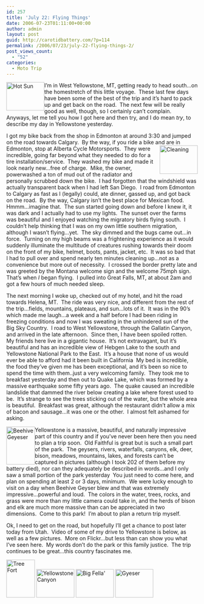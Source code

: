 ```yaml
---
id: 257
title: 'July 22: Flying Things'
date: 2006-07-23T01:11:00+00:00
author: admin
layout: post
guid: http://carotidbattery.com/?p=114
permalink: /2006/07/23/july-22-flying-things-2/
post_views_count:
  - "52"
categories:
  - Moto Trip
---
```

[<img class="alignleft" style="float: left;" src="http://static.flickr.com/69/194738433_cb2ee51535_t.jpg" alt="Hot Sun" width="100" height="75" />](http://www.flickr.com/photos/64293054@N00/194738433/ "Photo Sharing")

I&#8217;m in West Yellowstone, MT, getting ready to head south&#8230;on the homestretch of this little voyage.  These last few days have been some of the best of the trip and it&#8217;s hard to pack up and get back on the road.  The next few will be really good as well, though, so I certainly can&#8217;t complain.  Anyways, let me tell you how I got here and then try, and I do mean _try_, to describe my day in Yellowstone yesterday.

I got my bike back from the shop in Edmonton at around 3:30 and jumped on the road towards Calgary.  By the way, if you ride a bike and are in Edmonton, stop at Alberta Cycle Motorsports.  [<img style="float: right;" src="http://static.flickr.com/62/194738261_aa99c8fb1e_t.jpg" alt="Cleaning" width="100" height="75" />](https://flickr.com/photos/carotidbattery/194738261/in/dateposted-public/ "Photo Sharing")They were incredible, going far beyond what they needed to do for a tire installation/service.  They washed my bike and made it look nearly new&#8230;free of charge.  Mike, the owner, powerwashed a ton of mud out of the radiator and personally scrubbed down the bike.  I had forgotten that the windshield was actually transparent back when I had left San Diego.  I road from Edmonton to Calgary as fast as I (legally) could, ate dinner, gassed up, and got back on the road.  By the way, Calgary isn&#8217;t the best place for Mexican food.  Hmmm&#8230;imagine that.  The sun started going down and before I knew it, it was dark and I actually had to use my lights.  The sunset over the farms was beautiful and I enjoyed watching the migratory birds flying south.  I couldn&#8217;t help thinking that I was on my own little southern migration, although I wasn&#8217;t flying&#8230;yet.  The sky dimmed and the bugs came out&#8230;in force.  Turning on my high beams was a frightening experience as it would suddenly illuminate the multitude of creatures rushing towards their doom on the front of my bike, helmet, boots, pants, jacket, etc.  It was so bad that I had to pull over and spend nearly ten minutes cleaning up&#8230;not as a convenience but more out of necessity.  I crossed the border pretty late and was greeted by the Montana welcome sign and the welcome 75mph sign.  That&#8217;s when _I_ began flying.  I pulled into Great Falls, MT, at about 2am and got a few hours of much needed sleep.

The next morning I woke up, checked out of my hotel, and hit the road towards Helena, MT.  The ride was very nice, and different from the rest of the trip&#8230;fields, mountains, plateaus, and sun&#8230;lots of it.  It was in the 90&#8217;s which made me laugh&#8230;a week and a half before I had been riding in freezing conditions and now I was sweating in the unhindered sun of the Big Sky Country.  I road to West Yellowstone, through the Gallatin Canyon, and arrived in the late afternoon.  Since then, I have been spoiled rotten.  My friends here live in a gigantic house.  It&#8217;s not extravagant, but it&#8217;s beautiful and has an incredible view of Hebgen Lake to the south and Yellowstone National Park to the East.  It&#8217;s a house that none of us would ever be able to afford had it been built in California  My bed is incredible, the food they&#8217;ve given me has been exceptional, and it&#8217;s been so nice to spend the time with them..just a very welcoming family.  They took me to breakfast yesterday and then out to Quake Lake, which was formed by a massive earthquake some fifty years ago.  The quake caused an incredible landslide that dammed the river below creating a lake where forest used to be.  It&#8217;s strange to see the trees sticking out of the water, but the whole area is beautiful.  Breakfast was great, although the restaurant didn&#8217;t allow a mix of bacon and sausage&#8230;it was one or the other.  I almost felt ashamed for asking.

[<img class="alignleft" style="float: left;" src="http://static.flickr.com/68/195455260_ad6e7314f0_t.jpg" alt="Beehive Geyeser" width="75" height="100" />](http://www.flickr.com/photos/64293054@N00/195455260/ "Photo Sharing")Yellowstone is a massive, beautiful, and naturally impressive part of this country and if you&#8217;ve never been here then you need to plan a trip soon.  Old Faithful is great but is such a small part of the park.  The geysers, rivers, waterfalls, canyons, elk, deer, bison, meadows, mountains, lakes, and forests can&#8217;t be captured in pictures (although I took 202 of them before my battery died), nor can they adequately be described in words&#8230;and I only saw a small portion of the park yesterday  You just need to come here, and plan on spending at least 2 or 3 days, minimum.  We were lucky enough to visit on a day when Beehive Geyser blew and that was extremely impressive&#8230;powerful and loud.  The colors in the water, trees, rocks, and grass were more than my little camera could take in, and the herds of bison and elk are much more massive than can be appreciated in two dimensions.  Come to this park!  I&#8217;m about to plan a return trip myself.

Ok, I need to get on the road, but hopefully I&#8217;ll get a chance to post later today from Utah.  Video of some of my drive to Yellowstone is below, as well as a few pictures.  More on Flickr&#8230;but less than can show you what I&#8217;ve seen here.  My words don&#8217;t do the park or this family justice.  The trip continues to be great&#8230;this country fascinates me.

<p style="margin-bottom: 0in;">
</p>

<p style="margin-bottom: 0in;">
  <p>
    <a title="Photo Sharing" href="http://www.flickr.com/photos/64293054@N00/195456994/"><img src="http://static.flickr.com/63/195456994_8f4a28b1f7_t.jpg" alt="Tree Fort" width="75" height="100" /></a> <a title="Photo Sharing" href="http://www.flickr.com/photos/64293054@N00/195456853/"><img src="http://static.flickr.com/72/195456853_1eefb492d1_t.jpg" alt="Yellowstone Canyon" width="100" height="75" /></a> <a title="Photo Sharing" href="http://www.flickr.com/photos/64293054@N00/195456320/"><img src="http://static.flickr.com/67/195456320_cbf3046383_t.jpg" alt="Big Fella'" width="100" height="75" /></a> <a title="Photo Sharing" href="http://www.flickr.com/photos/64293054@N00/195456097/"><img src="http://static.flickr.com/58/195456097_3a25f449d3_t.jpg" alt="Gyeser" width="100" height="75" /></a>
  </p>
